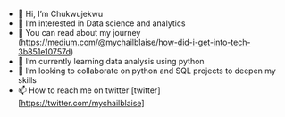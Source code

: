 - 👋 Hi, I’m Chukwujekwu
- 👀 I’m interested in Data science and analytics
- 🤔 You can read about my journey (https://medium.com/@mychailblaise/how-did-i-get-into-tech-3b851e10757d)
- 🌱 I’m currently learning data analysis using python
- 💞️ I’m looking to collaborate on python and SQL projects to deepen my skills
- 📫 How to reach me on twitter [twitter] [https://twitter.com/mychailblaise]

<!---
Mychail/Mychail is a ✨ special ✨ repository because its `README.md` (this file) appears on your GitHub profile.
You can click the Preview link to take a look at your changes.
--->
